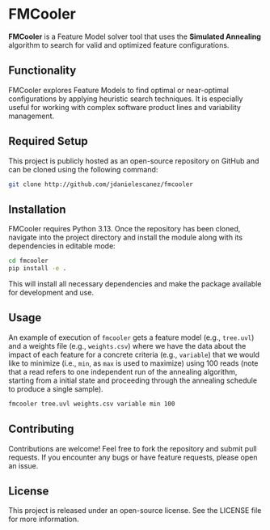 # FMCooler

**FMCooler** is a Feature Model solver tool that uses the **Simulated Annealing** algorithm to search for valid and optimized feature configurations.

## Functionality

FMCooler explores Feature Models to find optimal or near-optimal configurations by applying heuristic search techniques. It is especially useful for working with complex software product lines and variability management.

## Required Setup

This project is publicly hosted as an open-source repository on GitHub and can be cloned using the following command:

```bash
git clone http://github.com/jdanielescanez/fmcooler
```

## Installation

FMCooler requires Python 3.13. Once the repository has been cloned, navigate into the project directory and install the module along with its dependencies in editable mode:

```bash
cd fmcooler
pip install -e .
```

This will install all necessary dependencies and make the package available for development and use.

## Usage

An example of execution of `fmcooler` gets a feature model (e.g., `tree.uvl`) and a weights file (e.g., `weights.csv`) where we have the data about the impact of each feature for a concrete criteria (e.g., `variable`) that we would like to minimize (i.e., `min`, as `max` is used to maximize) using 100 reads (note that a read refers to one independent run of the annealing algorithm, starting from a initial state and proceeding through the annealing schedule to produce a single sample).

```bash
fmcooler tree.uvl weights.csv variable min 100
```

## Contributing

Contributions are welcome! Feel free to fork the repository and submit pull requests. If you encounter any bugs or have feature requests, please open an issue.

## License

This project is released under an open-source license. See the LICENSE file for more information.